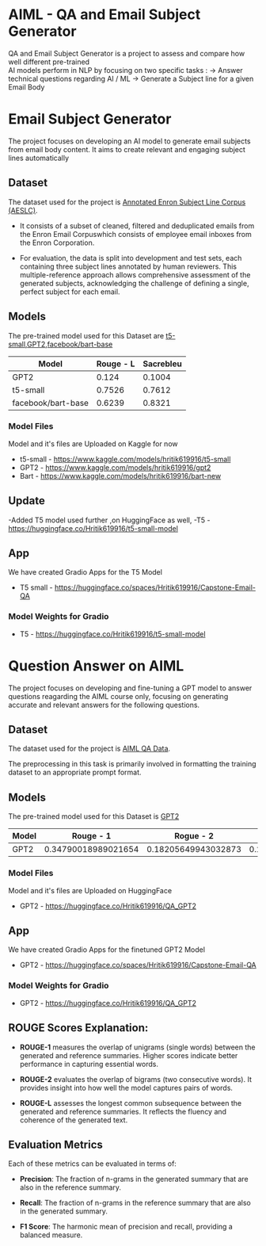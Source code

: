 # AIML - QA and Email Subject Generator

QA and Email Subject Generator is a project to assess and compare how well different pre-trained  
AI models perform in NLP by focusing on two specific tasks :
-> Answer technical questions regarding AI / ML
-> Generate a Subject line for a given Email Body


# Email Subject Generator

The project focuses on developing an AI model to generate email subjects from email body content. 
It aims to create relevant and engaging subject lines automatically

## Dataset

The dataset used for the project is  [Annotated Enron Subject Line Corpus (AESLC)](https://github.com/ryanzhumich/AESLC).

- It consists of a subset of cleaned, filtered and deduplicated emails from the Enron Email Corpuswhich consists of employee email inboxes from the Enron Corporation.
* For evaluation, the data is split into development and test sets, each containing three subject lines annotated by human reviewers. This multiple-reference approach allows comprehensive assessment of the generated subjects, acknowledging the challenge of defining a single, perfect subject for each email.


## Models

The pre-trained model used for this Dataset are [t5-small](https://huggingface.co/google-t5/t5-small),[GPT2](https://huggingface.co/openai-community/gpt2),[facebook/bart-base](https://huggingface.co/facebook/bart-base)


| Model | Rouge - L | Sacrebleu | 
|-----------------|-----------------|-----------------|
| GPT2     | 0.124   | 0.1004     | 
| t5-small     | 0.7526     | 0.7612    |
| facebook/bart-base     | 0.6239    |0.8321    | 

### Model Files
Model and it's files are Uploaded on Kaggle for now 
- t5-small - https://www.kaggle.com/models/hritik619916/t5-small
- GPT2 - https://www.kaggle.com/models/hritik619916/gpt2
- Bart - https://www.kaggle.com/models/hritik619916/bart-new

## Update
-Added T5 model used further ,on HuggingFace as well,
-T5 - https://huggingface.co/Hritik619916/t5-small-model


## App

We have created Gradio Apps for the T5 Model

- T5 small - https://huggingface.co/spaces/Hritik619916/Capstone-Email-QA

### Model Weights for Gradio 
- T5 - https://huggingface.co/Hritik619916/t5-small-model





# Question Answer on AIML

The project focuses on developing and fine-tuning a GPT model to answer questions reagarding the AIML course only, focusing on generating accurate and relevant answers for the following questions.

## Dataset

The dataset used for the project is  [AIML QA Data](https://www.kaggle.com/datasets/hritik619916/new-qa-dataset).

The preprocessing in this task is primarily involved in formatting the training dataset to an appropriate prompt format.

## Models

The pre-trained model used for this Dataset is [GPT2](https://huggingface.co/openai-community/gpt2)


| Model | Rouge - 1 | Rogue - 2 | Rogue - L | 
|-----------------|-----------------|-----------------|-----------------|
| GPT2     | 0.34790018989021654   | 0.18205649943032873   | 0.2913203003549229   |


### Model Files
Model and it's files are Uploaded on HuggingFace
- GPT2 - https://huggingface.co/Hritik619916/QA_GPT2


## App

We have created Gradio Apps for the finetuned GPT2 Model

- GPT2 - https://huggingface.co/spaces/Hritik619916/Capstone-Email-QA

### Model Weights for Gradio 
- GPT2 - https://huggingface.co/Hritik619916/QA_GPT2


## ROUGE Scores Explanation:

- **ROUGE-1** measures the overlap of unigrams (single words) between the generated and reference summaries. Higher scores indicate better performance in capturing essential words.

- **ROUGE-2** evaluates the overlap of bigrams (two consecutive words). It provides insight into how well the model captures pairs of words.

- **ROUGE-L** assesses the longest common subsequence between the generated and reference summaries. It reflects the fluency and coherence of the generated text.

## Evaluation Metrics

Each of these metrics can be evaluated in terms of:

- **Precision**: The fraction of n-grams in the generated summary that are also in the reference summary.

- **Recall**: The fraction of n-grams in the reference summary that are also in the generated summary.

- **F1 Score**: The harmonic mean of precision and recall, providing a balanced measure.





